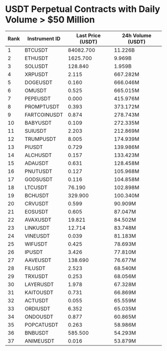 # USDT Perpetual Contracts with Daily Volume > $50 Million

| Rank | Instrument ID | Last Price (USDT) | 24h Volume (USDT) |
|------|---------------|-------------------|-------------------|
| 1 | BTCUSDT | 84082.700 | 11.226B |
| 2 | ETHUSDT | 1625.700 | 9.969B |
| 3 | SOLUSDT | 128.840 | 1.959B |
| 4 | XRPUSDT | 2.115 | 667.282M |
| 5 | DOGEUSDT | 0.160 | 666.046M |
| 6 | OMUSDT | 0.525 | 665.015M |
| 7 | PEPEUSDT | 0.000 | 415.976M |
| 8 | PROMPTUSDT | 0.393 | 373.172M |
| 9 | FARTCOINUSDT | 0.874 | 278.743M |
| 10 | BABYUSDT | 0.109 | 272.335M |
| 11 | SUIUSDT | 2.203 | 212.869M |
| 12 | TRUMPUSDT | 8.005 | 174.939M |
| 13 | PIUSDT | 0.729 | 139.986M |
| 14 | ALCHUSDT | 0.157 | 133.423M |
| 15 | ADAUSDT | 0.631 | 128.458M |
| 16 | PNUTUSDT | 0.127 | 105.968M |
| 17 | GODSUSDT | 0.116 | 104.858M |
| 18 | LTCUSDT | 76.190 | 102.898M |
| 19 | BCHUSDT | 329.900 | 100.340M |
| 20 | CRVUSDT | 0.599 | 90.909M |
| 21 | EOSUSDT | 0.605 | 87.047M |
| 22 | AVAXUSDT | 19.821 | 84.502M |
| 23 | LINKUSDT | 12.714 | 83.748M |
| 24 | VINEUSDT | 0.039 | 81.183M |
| 25 | WIFUSDT | 0.425 | 78.693M |
| 26 | IPUSDT | 3.426 | 77.810M |
| 27 | AAVEUSDT | 138.690 | 76.677M |
| 28 | FILUSDT | 2.523 | 68.540M |
| 29 | TRXUSDT | 0.253 | 68.056M |
| 30 | LAYERUSDT | 1.978 | 67.328M |
| 31 | KAITOUSDT | 0.731 | 66.869M |
| 32 | ACTUSDT | 0.055 | 65.559M |
| 33 | ORDIUSDT | 6.352 | 65.035M |
| 34 | ONDOUSDT | 0.877 | 60.865M |
| 35 | POPCATUSDT | 0.263 | 58.986M |
| 36 | BNBUSDT | 585.500 | 54.293M |
| 37 | ANIMEUSDT | 0.016 | 53.879M |
